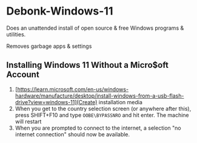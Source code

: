 # Debonk-Windows-11
Does an unattended install of open source & free Windows programs & utilities.

Removes garbage apps &amp; settings

## Installing Windows 11 Without a Micro$oft Account

1. [https://learn.microsoft.com/en-us/windows-hardware/manufacture/desktop/install-windows-from-a-usb-flash-drive?view=windows-11](Create) installation media
2. When you get to the country selection screen (or anywhere after this), press SHIFT+F10 and type `OOBE\BYPASSNRO` and hit enter. The machine will restart
3. When you are prompted to connect to the internet, a selection "no internet connection" should now be available.
